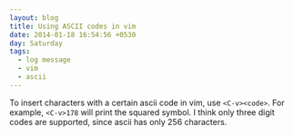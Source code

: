 ```yaml
---
layout: blog
title: Using ASCII codes in vim
date: 2014-01-18 16:54:56 +0530
day: Saturday
tags:
  - log message
  - vim
  - ascii
---
```


To insert characters with a certain ascii code in vim, use `<C-v><code>`. For example, `<C-v>178` will print the squared symbol. I think only three digit codes are supported, since ascii has only 256 characters.
